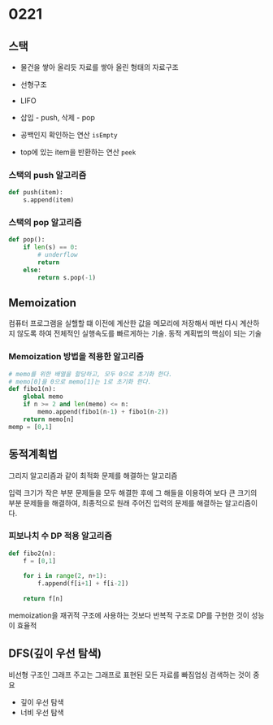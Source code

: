# 0221

## 스택

- 물건을 쌓아 올리듯 자료를 쌓아 올린 형태의 자료구조

- 선형구조

- LIFO

- 삽입 - push, 삭제 - pop
- 공백인지 확인하는 연산 `isEmpty`
- top에 있는 item을 반환하는 연산 `peek`

###  스택의 push 알고리즘

```python
def push(item):
    s.append(item)
```

### 스택의 pop 알고리즘

```python
def pop():
    if len(s) == 0:
        # underflow
        return
    else:
        return s.pop(-1)
```



## Memoization

컴퓨터 프로그램을 실핼할 떄 이전에 계산한 값을 메모리에 저장해서 매번 다시 계산하지 않도록 하여 전체적인 실행속도를 빠르게하는 기술. 동적 계획법의 핵심이 되는 기술

### Memoization 방법을 적용한 알고리즘

```python
# memo를 위한 배열을 할당하고, 모두 0으로 초기화 한다.
# memo[0]을 0으로 memo[1]는 1로 초기화 한다.
def fibo1(n):
    global memo
    if n >= 2 and len(memo) <= n:
        memo.append(fibo1(n-1) + fibo1(n-2))
    return memo[n]
memp = [0,1]
```

## 동적계획법

 그리지 알고리즘과 같이 최적화 문제를 해결하는 알고리즘

입력 크기가 작은 부분 문제들을 모두 해결한 후에 그 해들을 이용하여 보다 큰 크기의 부분 문제들을 해결하여, 최종적으로 원래 주어진 입력의 문제를 해결하는 알고리즘이다.

### 피보나치 수 DP 적용 알고리즘

```python
def fibo2(n):
    f = [0,1]
    
    for i in range(2, n+1):
        f.append(f[i+1] + f[i-2])
        
    return f[n]
```

memoization을 재귀적 구조에 사용하는 것보다 반복적 구조로 DP를 구현한 것이 성능이 효율적

## DFS(깊이 우선 탐색)

비선형 구조인 그래프 주고는 그래프로 표현된 모든 자료를 빠짐업싱 검색하는 것이 중요

- 깊이 우선 탐색
- 너비 우선 탐색